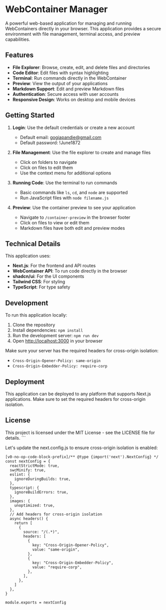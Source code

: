 # WebContainer Manager

A powerful web-based application for managing and running WebContainers directly in your browser. This application provides a secure environment with file management, terminal access, and preview capabilities.

## Features

- **File Explorer**: Browse, create, edit, and delete files and directories
- **Code Editor**: Edit files with syntax highlighting
- **Terminal**: Run commands directly in the WebContainer
- **Preview**: View the output of your applications
- **Markdown Support**: Edit and preview Markdown files
- **Authentication**: Secure access with user accounts
- **Responsive Design**: Works on desktop and mobile devices

## Getting Started

1. **Login**: Use the default credentials or create a new account
   - Default email: gogiapandie@gmail.com
   - Default password: !June1872

2. **File Management**: Use the file explorer to create and manage files
   - Click on folders to navigate
   - Click on files to edit them
   - Use the context menu for additional options

3. **Running Code**: Use the terminal to run commands
   - Basic commands like `ls`, `cd`, and `node` are supported
   - Run JavaScript files with `node filename.js`

4. **Preview**: Use the container preview to see your application
   - Navigate to `/container-preview` in the browser footer
   - Click on files to view or edit them
   - Markdown files have both edit and preview modes

## Technical Details

This application uses:

- **Next.js**: For the frontend and API routes
- **WebContainer API**: To run code directly in the browser
- **shadcn/ui**: For the UI components
- **Tailwind CSS**: For styling
- **TypeScript**: For type safety

## Development

To run this application locally:

1. Clone the repository
2. Install dependencies: `npm install`
3. Run the development server: `npm run dev`
4. Open [http://localhost:3000](http://localhost:3000) in your browser

Make sure your server has the required headers for cross-origin isolation:
- `Cross-Origin-Opener-Policy: same-origin`
- `Cross-Origin-Embedder-Policy: require-corp`

## Deployment

This application can be deployed to any platform that supports Next.js applications. Make sure to set the required headers for cross-origin isolation.

## License

This project is licensed under the MIT License - see the LICENSE file for details.
\`\`\`

Let's update the next.config.js to ensure cross-origin isolation is enabled:

```typescriptreact file="next.config.js"
[v0-no-op-code-block-prefix]/** @type {import('next').NextConfig} */
const nextConfig = {
  reactStrictMode: true,
  swcMinify: true,
  eslint: {
    ignoreDuringBuilds: true,
  },
  typescript: {
    ignoreBuildErrors: true,
  },
  images: {
    unoptimized: true,
  },
  // Add headers for cross-origin isolation
  async headers() {
    return [
      {
        source: "/(.*)",
        headers: [
          {
            key: "Cross-Origin-Opener-Policy",
            value: "same-origin",
          },
          {
            key: "Cross-Origin-Embedder-Policy",
            value: "require-corp",
          },
        ],
      },
    ]
  },
}

module.exports = nextConfig
